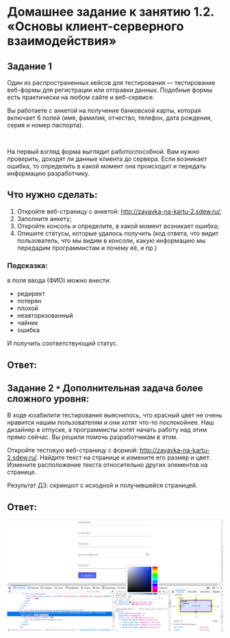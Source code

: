 # Домашнее задание к занятию 1.2. «Основы клиент-серверного взаимодействия»

## Задание 1

Один из распространенных кейсов для тестирования — тестирование веб-формы для регистрации или отправки данных. Подобные формы есть практически на любом сайте и веб-сервисе. 

Вы работаете с анкетой на получение банковской карты, которая включает 6 полей (имя, фамилия, отчество, телефон, дата рождения, серия и номер паспорта). 

<img src="https://github.com/netology-code/iqa-homeworks/blob/master/1.2/anketa.png" alt="">

На первый взгляд форма выглядит работоспособной. Вам нужно проверить, доходят ли данные клиента до сервера. Если возникает ошибка, то определить в какой момент она происходит и передать информацию разработчику.

## Что нужно сделать:
1. Откройте веб-страницу с анкетой: http://zayavka-na-kartu-2.sdew.ru/;
2. Заполните анкету;
3. Откройте консоль и определите, в какой момент возникает ошибка;
4. Опишите статусы, которые удалось получить (код ответа, что видит пользователь, что мы видим в консоли, какую информацию мы передадим программистам и почему её, и пр.)

### Подсказка:
в поля ввода (ФИО) можно внести:
- редирект
- потерян
- плохой
- неавторизованный
- чайник
- ошибка

И получить соответствующий статус.

## Ответ: 


## Задание 2 `*` Дополнительная задача более сложного уровня:

В ходе юзабилити тестирования выяснилось, что красный цвет не очень нравится нашим пользователям и они хотят что-то поспокойнее. Наш дизайнер в отпуске, а программисты хотят начать работу над этим прямо сейчас. Вы решили помочь разработчикам в этом. 

Откройте тестовую веб-страницу с формой: http://zayavka-na-kartu-2.sdew.ru/. Найдите текст на странице и измените его размер и цвет. Измените расположение текста относительно других элементов на странице.

Результат ДЗ: скриншот с исходной и получившейся страницей.

## Ответ: 
<img src="1.jpg" alt="">



